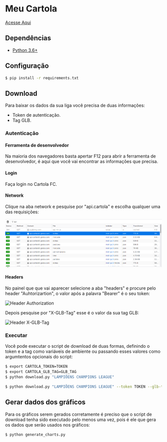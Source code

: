 # Meu Cartola

[Acesse Aqui](https://pyanderson.github.io/meu_cartola/)


## Dependências
- [Python 3.6+](https://www.python.org/downloads/)

## Configuração

```bash
$ pip install -r requirements.txt
```

## Download
Para baixar os dados da sua liga você precisa de duas informações:
- Token de autenticação.
- Tag GLB.

### Autenticação
#### Ferramenta de desenvolvedor
Na maioria dos navegadores basta apertar F12 para abrir a ferramenta de desenvolvedor, é aqui que você vai encontrar as informações que precisa.

#### Login
Faça login no Cartola FC.

#### Network
Clique na aba network e pesquise por "api.cartola" e escolha qualquer uma das requisições:

![Aba network da ferramenta de desenvolvedor](/images/passo1.png)


#### Headers
No painel que que vai aparecer selecione a aba "headers" e procure pelo header "Auhtorizartion", o valor após a palavra "Bearer" é o seu token:

![Header Authorization](/images/passo2.png)


Depois pesquise por "X-GLB-Tag" esse é o valor da sua tag GLB:


![Header X-GLB-Tag](/images/passo3.png)

### Executar
Você pode executar o script de download de duas formas, definindo o token e a tag como variáveis de ambiente ou passando esses valores como argumtentos opcionais do script:

```bash
$ export CARTOLA_TOKEN=TOKEN
$ export CARTOLA_GLB_TAG=GLB_TAG
$ python download.py "LAMPIÕENS CHAMPIONS LEAGUE"
```

```bash
$ python download.py "LAMPIÕENS CHAMPIONS LEAGUE" --token TOKEN --glb-tag GLB_TAG
```

## Gerar dados dos gráficos
Para os gráficos serem gerados corretamente é preciso que o script de download tenha sido executado pelo menos uma vez, pois é ele que gera os dados que serão usados nos gráficos:

```bash
$ python generate_charts.py
```
